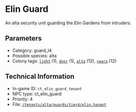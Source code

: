 # Elin Guard

An alta security unit guarding the Elin Gardens from intruders.

## Parameters

- Category: guard_l4
- Possible species: alta
- Colony tags: [`light`](https://ceterai.github.io/MyEnternia/Wiki/Tags/Light) (1), [`door`](https://ceterai.github.io/MyEnternia/Wiki/Tags/Door) (1), [`alta`](https://ceterai.github.io/MyEnternia/Wiki/Tags/Alta) (12), [`yaara`](https://ceterai.github.io/MyEnternia/Wiki/Tags/Yaara) (12)

## Technical Information

- In-game ID: `ct_elin_guard_tenant`
- NPC type: ct_elin_guard
- Priority: 4
- File: [`/tenants/alta/guards/tier4/elin.tenant`](https://github.com/Ceterai/Enternia/blob/main/tenants/alta/guards/tier4/elin.tenant)
